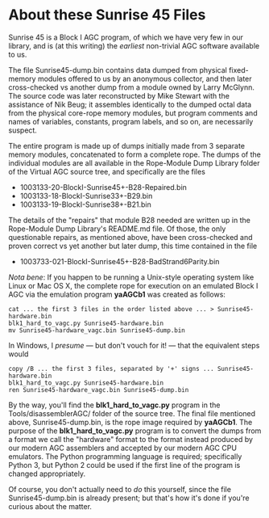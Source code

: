 # About these Sunrise 45 Files

Sunrise 45 is a Block I AGC program, of which we have very few in our library, and is (at this writing) the *earliest* non-trivial AGC software available to us.

The file Sunrise45-dump.bin contains data dumped from physical fixed-memory modules offered to us by an anonymous collector, and then later cross-checked vs another dump from a module owned by Larry McGlynn.  The source code was later reconstructed by Mike Stewart with the assistance of Nik Beug; it assembles identically to the dumped octal data from the physical core-rope memory modules, but program comments and names of variables, constants, program labels, and so on, are necessarily suspect.

The entire program is made up of dumps initially made from 3 separate memory modules, concatenated to form a complete rope.  The dumps of the individual modules are all available in the Rope-Module Dump Library folder of the Virtual AGC source tree, and specifically are the files

* 1003133-20-BlockI-Sunrise45+-B28-Repaired.bin
* 1003133-18-BlockI-Sunrise33+-B29.bin
* 1003133-19-BlockI-Sunrise38+-B21.bin

The details of the "repairs" that module B28 needed are written up in the Rope-Module Dump Library's README.md file.  Of those, the only questionable repairs, as mentioned above, have been cross-checked and proven correct vs yet another but later dump, this time contained in the file

* 1003733-021-BlockI-Sunrise45+-B28-BadStrand6Parity.bin

*Nota bene*:  If you happen to be running a Unix-style operating system like Linux or Mac OS X, the complete rope for execution on an emulated Block I AGC via the emulation program **yaAGCb1** was created as follows:

    cat ... the first 3 files in the order listed above ... > Sunrise45-hardware.bin
    blk1_hard_to_vagc.py Sunrise45-hardware.bin
    mv Sunrise45-hardware_vagc.bin Sunrise45-dump.bin

In Windows, I *presume* &mdash; but don't vouch for it! &mdash; that the equivalent steps would

    copy /B ... the first 3 files, separated by '+' signs ... Sunrise45-hardware.bin
    blk1_hard_to_vagc.py Sunrise45-hardware.bin
    ren Sunrise45-hardware_vagc.bin Sunrise45-dump.bin

By the way, you'll find the **blk1_hard_to_vagc.py** program in the Tools/disassemblerAGC/ folder of the source tree. The final file mentioned above, Sunrise45-dump.bin, is the rope image required by **yaAGCb1**.  The purpose of the **blk1_hard_to_vagc.py** program is to convert the dumps from a format we call the "hardware" format to the format instead produced by our modern AGC assemblers and accepted by our modern AGC CPU emulators.  The Python programming language is required; specifically Python 3, but Python 2 could be used if the first line of the program is changed appropriately.

Of course, you don't actually need to *do* this yourself, since the file Sunrise45-dump.bin is already present; but that's how it's done if you're curious about the matter.

